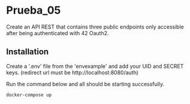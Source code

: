 # Prueba_05

Create an API REST that contains three public endpoints only accessible after being authenticated with 42 Oauth2.

## Installation

Create a '.env' file from the 'envexample' and add your UID and SECRET keys. (redirect url must be http://localhost:8080/auth)

Run the command below and all should be starting successfully.

```bash
docker-compose up
```
